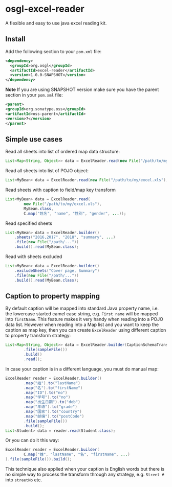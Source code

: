 # osgl-excel-reader

A flexible and easy to use java excel reading kit.

## Install

Add the following section to your `pom.xml` file:

```xml
<dependency>
  <groupId>org.osgl</groupId>
  <artifactId>excel-reader</artifactId>
  <version>1.0.0-SNAPSHOT</version>
</dependency>
```

**Note** If you are using SNAPSHOT version make sure you have the parent section in your `pom.xml` file:

```xml
<parent>
<groupId>org.sonatype.oss</groupId>
<artifactId>oss-parent</artifactId>
<version>7</version>
</parent>
```

## Simple use cases

Read all sheets into list of ordered map data structure:

```java
List<Map<String, Object>> data = ExcelReader.read(new File("/path/to/my/excel.xls"));
```

Read all sheets into list of POJO object:

```java
List<MyBean> data = ExcelReader.read(new File("/path/to/my/excel.xls"), MyBean.class);
```

Read sheets with caption to field/map key transform

```java
List<MyBean> data = ExcelReader.read(
        new File("/path/to/my/excel.xls"), 
        MyBean.class,
        C.map("姓名", "name", "性别", "gender", ...));
```

Read specified sheets

```java
List<MyBean> data = ExcelReader.builder()
    .sheets("2016,2017", "2018", "summary", ...)
    .file(new File("/path/..."))
    .build().read(MyBean.class);
```

Read with sheets excluded

```java
List<MyBean> data = ExcelReader.builder()
    .excludeSheets("Cover page, Summary")
    .file(new File("/path/..."))
    .build().read(MyBean.class);
```

## Caption to property mapping

By default caption will be mapped into standard Java property name, i.e. the lowercase started camel case string, e.g. `First name` will be mapped into `firstName`. This feature makes it very handy when reading into a POJO data list. However when reading into a Map list and you want to keep the caption as map key, then you can create `ExcelReader` using different caption to property transform strategy:

```java
List<Map<String, Object>> data = ExcelReader.builder(CaptionSchemaTransformStrategy.AS_CAPTION)
        .file(sampleFile())
        .build()
        .read();
```

In case your caption is in a different language, you must do manual map:

```java
ExcelReader reader = ExcelReader.builder()
        .map("姓").to("lastName")
        .map("名").to("firstName")
        .map("ID").to("no")
        .map("学号").to("no")
        .map("出生日期").to("dob")
        .map("年级").to("grade")
        .map("国家").to("country")
        .map("邮编").to("postCode")
        .file(sampleFile())
        .build();
List<Student> data = reader.read(Student.class);
```

Or you can do it this way:

```java
ExcelReader reader = ExcelReader.builder(
        C.map("姓", "lastName", "名", "firstName", ...)
).file(sampleFile()).build();
```

This technique also applied when your caption is English words but there is no simple way to process the transform through any strategy, e.g. `Street #` into `streetNo` etc.
